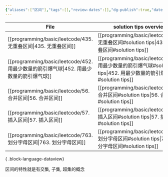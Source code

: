 ```yaml
---
{"aliases":["区间"],"tags":[],"review-dates":[],"dg-publish":true,"date-created":"2023-08-29-Tue, 2:38:28 pm","date-modified":"2023-08-29-Tue, 2:42:13 pm","permalink":"/programming/basic/algorithm/math/math-interval/","dgPassFrontmatter":true}
---
```



| File                                                                 | solution tips overview             |
| -------------------------------------------------------------------- | ---------------------------------- |
| [[programming/basic/leetcode/435. 无重叠区间\|435. 无重叠区间]]             | [[programming/basic/leetcode/435. 无重叠区间#solution tips\|435. 无重叠区间#solution tips]]       |
| [[programming/basic/leetcode/452. 用最少数量的箭引爆气球\|452. 用最少数量的箭引爆气球]] | [[programming/basic/leetcode/452. 用最少数量的箭引爆气球#solution tips\|452. 用最少数量的箭引爆气球#solution tips]] |
| [[programming/basic/leetcode/56. 合并区间\|56. 合并区间]]                 | [[programming/basic/leetcode/56. 合并区间#solution tips\|56. 合并区间#solution tips]]         |
| [[programming/basic/leetcode/57. 插入区间\|57. 插入区间]]                 | [[programming/basic/leetcode/57. 插入区间#solution tips\|57. 插入区间#solution tips]]         |
| [[programming/basic/leetcode/763. 划分字母区间\|763. 划分字母区间]]           | [[programming/basic/leetcode/763. 划分字母区间#solution tips\|763. 划分字母区间#solution tips]]      |

{ .block-language-dataview}

区间的特性就是有交集, 子集, 超集的概念
